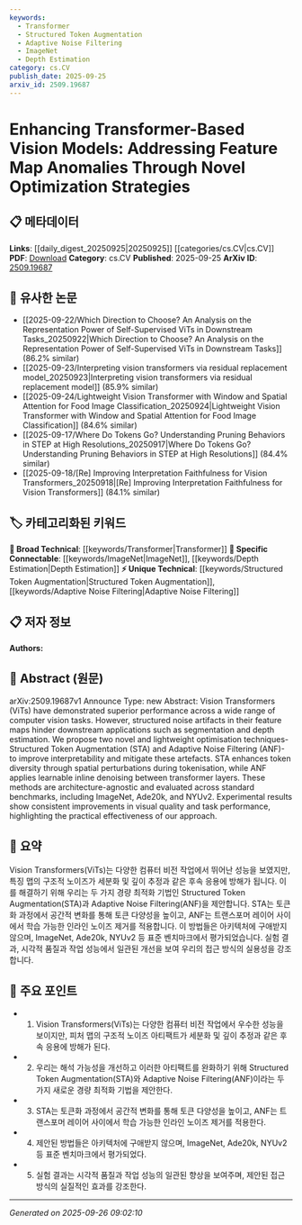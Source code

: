 ```yaml
---
keywords:
  - Transformer
  - Structured Token Augmentation
  - Adaptive Noise Filtering
  - ImageNet
  - Depth Estimation
category: cs.CV
publish_date: 2025-09-25
arxiv_id: 2509.19687
---
```


<!-- KEYWORD_LINKING_METADATA:
{
  "processed_timestamp": "2025-09-26T09:02:10.058921",
  "vocabulary_version": "1.0",
  "selected_keywords": [
    "Transformer",
    "Structured Token Augmentation",
    "Adaptive Noise Filtering",
    "ImageNet",
    "Depth Estimation"
  ],
  "rejected_keywords": [],
  "similarity_scores": {
    "Transformer": 0.8,
    "Structured Token Augmentation": 0.75,
    "Adaptive Noise Filtering": 0.72,
    "ImageNet": 0.85,
    "Depth Estimation": 0.7
  },
  "extraction_method": "AI_prompt_based",
  "budget_applied": true,
  "candidates_json": {
    "candidates": [
      {
        "surface": "Vision Transformers",
        "canonical": "Transformer",
        "aliases": [
          "ViTs"
        ],
        "category": "broad_technical",
        "rationale": "Vision Transformers are a specific application of Transformers in computer vision, linking them to the broader Transformer category.",
        "novelty_score": 0.45,
        "connectivity_score": 0.88,
        "specificity_score": 0.65,
        "link_intent_score": 0.8
      },
      {
        "surface": "Structured Token Augmentation",
        "canonical": "Structured Token Augmentation",
        "aliases": [
          "STA"
        ],
        "category": "unique_technical",
        "rationale": "This is a novel optimization technique introduced in the paper, enhancing token diversity in Vision Transformers.",
        "novelty_score": 0.85,
        "connectivity_score": 0.6,
        "specificity_score": 0.9,
        "link_intent_score": 0.75
      },
      {
        "surface": "Adaptive Noise Filtering",
        "canonical": "Adaptive Noise Filtering",
        "aliases": [
          "ANF"
        ],
        "category": "unique_technical",
        "rationale": "Introduced as a new method for inline denoising in Vision Transformers, it is specific to this paper.",
        "novelty_score": 0.8,
        "connectivity_score": 0.65,
        "specificity_score": 0.88,
        "link_intent_score": 0.72
      },
      {
        "surface": "ImageNet",
        "canonical": "ImageNet",
        "aliases": [],
        "category": "specific_connectable",
        "rationale": "ImageNet is a widely used benchmark in computer vision, providing strong connectivity to related research.",
        "novelty_score": 0.3,
        "connectivity_score": 0.9,
        "specificity_score": 0.7,
        "link_intent_score": 0.85
      },
      {
        "surface": "depth estimation",
        "canonical": "Depth Estimation",
        "aliases": [],
        "category": "specific_connectable",
        "rationale": "Depth Estimation is a specific application area in computer vision, relevant for linking task performance improvements.",
        "novelty_score": 0.4,
        "connectivity_score": 0.75,
        "specificity_score": 0.78,
        "link_intent_score": 0.7
      }
    ],
    "ban_list_suggestions": [
      "optimization techniques",
      "visual quality",
      "task performance"
    ]
  },
  "decisions": [
    {
      "candidate_surface": "Vision Transformers",
      "resolved_canonical": "Transformer",
      "decision": "linked",
      "scores": {
        "novelty": 0.45,
        "connectivity": 0.88,
        "specificity": 0.65,
        "link_intent": 0.8
      }
    },
    {
      "candidate_surface": "Structured Token Augmentation",
      "resolved_canonical": "Structured Token Augmentation",
      "decision": "linked",
      "scores": {
        "novelty": 0.85,
        "connectivity": 0.6,
        "specificity": 0.9,
        "link_intent": 0.75
      }
    },
    {
      "candidate_surface": "Adaptive Noise Filtering",
      "resolved_canonical": "Adaptive Noise Filtering",
      "decision": "linked",
      "scores": {
        "novelty": 0.8,
        "connectivity": 0.65,
        "specificity": 0.88,
        "link_intent": 0.72
      }
    },
    {
      "candidate_surface": "ImageNet",
      "resolved_canonical": "ImageNet",
      "decision": "linked",
      "scores": {
        "novelty": 0.3,
        "connectivity": 0.9,
        "specificity": 0.7,
        "link_intent": 0.85
      }
    },
    {
      "candidate_surface": "depth estimation",
      "resolved_canonical": "Depth Estimation",
      "decision": "linked",
      "scores": {
        "novelty": 0.4,
        "connectivity": 0.75,
        "specificity": 0.78,
        "link_intent": 0.7
      }
    }
  ]
}
-->

# Enhancing Transformer-Based Vision Models: Addressing Feature Map Anomalies Through Novel Optimization Strategies

## 📋 메타데이터

**Links**: [[daily_digest_20250925|20250925]] [[categories/cs.CV|cs.CV]]
**PDF**: [Download](https://arxiv.org/pdf/2509.19687.pdf)
**Category**: cs.CV
**Published**: 2025-09-25
**ArXiv ID**: [2509.19687](https://arxiv.org/abs/2509.19687)

## 🔗 유사한 논문
- [[2025-09-22/Which Direction to Choose? An Analysis on the Representation Power of Self-Supervised ViTs in Downstream Tasks_20250922|Which Direction to Choose? An Analysis on the Representation Power of Self-Supervised ViTs in Downstream Tasks]] (86.2% similar)
- [[2025-09-23/Interpreting vision transformers via residual replacement model_20250923|Interpreting vision transformers via residual replacement model]] (85.9% similar)
- [[2025-09-24/Lightweight Vision Transformer with Window and Spatial Attention for Food Image Classification_20250924|Lightweight Vision Transformer with Window and Spatial Attention for Food Image Classification]] (84.6% similar)
- [[2025-09-17/Where Do Tokens Go? Understanding Pruning Behaviors in STEP at High Resolutions_20250917|Where Do Tokens Go? Understanding Pruning Behaviors in STEP at High Resolutions]] (84.4% similar)
- [[2025-09-18/[Re] Improving Interpretation Faithfulness for Vision Transformers_20250918|[Re] Improving Interpretation Faithfulness for Vision Transformers]] (84.1% similar)

## 🏷️ 카테고리화된 키워드
**🧠 Broad Technical**: [[keywords/Transformer|Transformer]]
**🔗 Specific Connectable**: [[keywords/ImageNet|ImageNet]], [[keywords/Depth Estimation|Depth Estimation]]
**⚡ Unique Technical**: [[keywords/Structured Token Augmentation|Structured Token Augmentation]], [[keywords/Adaptive Noise Filtering|Adaptive Noise Filtering]]

## 📋 저자 정보

**Authors:** 

## 📄 Abstract (원문)

arXiv:2509.19687v1 Announce Type: new 
Abstract: Vision Transformers (ViTs) have demonstrated superior performance across a wide range of computer vision tasks. However, structured noise artifacts in their feature maps hinder downstream applications such as segmentation and depth estimation. We propose two novel and lightweight optimisation techniques- Structured Token Augmentation (STA) and Adaptive Noise Filtering (ANF)- to improve interpretability and mitigate these artefacts. STA enhances token diversity through spatial perturbations during tokenisation, while ANF applies learnable inline denoising between transformer layers. These methods are architecture-agnostic and evaluated across standard benchmarks, including ImageNet, Ade20k, and NYUv2. Experimental results show consistent improvements in visual quality and task performance, highlighting the practical effectiveness of our approach.

## 📝 요약

Vision Transformers(ViTs)는 다양한 컴퓨터 비전 작업에서 뛰어난 성능을 보였지만, 특징 맵의 구조적 노이즈가 세분화 및 깊이 추정과 같은 후속 응용에 방해가 됩니다. 이를 해결하기 위해 우리는 두 가지 경량 최적화 기법인 Structured Token Augmentation(STA)과 Adaptive Noise Filtering(ANF)을 제안합니다. STA는 토큰화 과정에서 공간적 변화를 통해 토큰 다양성을 높이고, ANF는 트랜스포머 레이어 사이에서 학습 가능한 인라인 노이즈 제거를 적용합니다. 이 방법들은 아키텍처에 구애받지 않으며, ImageNet, Ade20k, NYUv2 등 표준 벤치마크에서 평가되었습니다. 실험 결과, 시각적 품질과 작업 성능에서 일관된 개선을 보여 우리의 접근 방식의 실용성을 강조합니다.

## 🎯 주요 포인트

- 1. Vision Transformers(ViTs)는 다양한 컴퓨터 비전 작업에서 우수한 성능을 보이지만, 피처 맵의 구조적 노이즈 아티팩트가 세분화 및 깊이 추정과 같은 후속 응용에 방해가 된다.
- 2. 우리는 해석 가능성을 개선하고 이러한 아티팩트를 완화하기 위해 Structured Token Augmentation(STA)와 Adaptive Noise Filtering(ANF)이라는 두 가지 새로운 경량 최적화 기법을 제안한다.
- 3. STA는 토큰화 과정에서 공간적 변화를 통해 토큰 다양성을 높이고, ANF는 트랜스포머 레이어 사이에서 학습 가능한 인라인 노이즈 제거를 적용한다.
- 4. 제안된 방법들은 아키텍처에 구애받지 않으며, ImageNet, Ade20k, NYUv2 등 표준 벤치마크에서 평가되었다.
- 5. 실험 결과는 시각적 품질과 작업 성능의 일관된 향상을 보여주며, 제안된 접근 방식의 실질적인 효과를 강조한다.


---

*Generated on 2025-09-26 09:02:10*